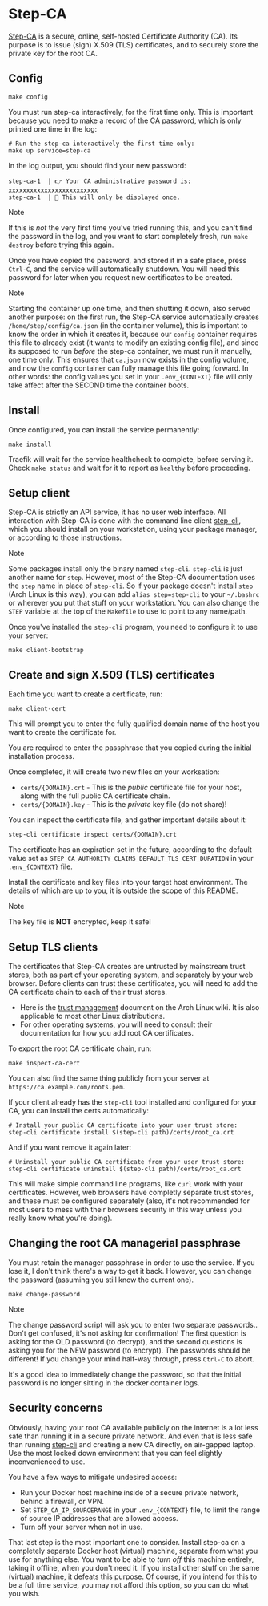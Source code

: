 # Step-CA

[Step-CA](https://smallstep.com/docs/step-ca/) is a secure, online,
self-hosted Certificate Authority (CA). Its purpose is to issue (sign)
X.509 (TLS) certificates, and to securely store the private key for
the root CA.

## Config

```
make config
```

You must run step-ca interactively, for the first time only. This is important
because you need to make a record of the CA password, which is only
printed one time in the log:

```
# Run the step-ca interactively the first time only:
make up service=step-ca
```

In the log output, you should find your new password:

```
step-ca-1  | 👉 Your CA administrative password is: xxxxxxxxxxxxxxxxxxxxxxxxx
step-ca-1  | 🤫 This will only be displayed once.
```

> [!NOTE]
> If this is *not* the very first time you've tried running this, and
> you can't find the password in the log, and you want to start
> completely fresh, run `make destroy` before trying this again.

Once you have copied the password, and stored it in a safe place,
press `Ctrl-C`, and the service will automatically shutdown. You will
need this password for later when you request new certificates to be
created.

> [!NOTE] 
> Starting the container up one time, and then shutting it down, also
> served another purpose: on the first run, the Step-CA service
> automatically creates `/home/step/config/ca.json` (in the container
> volume), this is important to know the order in which it creates it,
> because our `config` container requires this file to already exist
> (it wants to modify an existing config file), and since its supposed
> to run *before* the step-ca container, we must run it manually, one
> time only. This ensures that `ca.json` now exists in the config
> volume, and now the `config` container can fully manage this file
> going forward. In other words: the config values you set in your
> `.env_{CONTEXT}` file will only take affect after the SECOND time
> the container boots.

## Install

Once configured, you can install the service permanently:

```
make install
```

Traefik will wait for the service healthcheck to complete, before
serving it. Check `make status` and wait for it to report as
`healthy` before proceeding.

## Setup client

Step-CA is strictly an API service, it has no user web interface. All
interaction with Step-CA is done with the command line client
[step-cli](https://smallstep.com/docs/step-cli/installation/), which
you should install on your workstation, using your package manager, or
according to those instructions.

> [!NOTE] 
> Some packages install only the binary named `step-cli`.
> `step-cli` is just another name for `step`. However, most of the
> Step-CA documentation uses the `step` name in place of `step-cli`.
> So if your package doesn't install `step` (Arch Linux is this way),
> you can add `alias step=step-cli` to your `~/.bashrc` or wherever
> you put that stuff on your workstation. You can also change the
> `STEP` variable at the top of the `Makefile` to use to point to any
> name/path.

Once you've installed the `step-cli` program, you need to configure it
to use your server:

```
make client-bootstrap
```

## Create and sign X.509 (TLS) certificates

Each time you want to create a certificate, run:

```
make client-cert
```

This will prompt you to enter the fully qualified domain name of the
host you want to create the certificate for.

You are required to enter the passphrase that you copied during the
initial installation process.

Once completed, it will create two new files on your worksation:

 * `certs/{DOMAIN}.crt` - This is the *public* certificate file for
   your host, along with the full public CA certificate chain.
 * `certs/{DOMAIN}.key` - This is the *private* key file (do not share)!

You can inspect the certificate file, and gather important details about it:

```
step-cli certificate inspect certs/{DOMAIN}.crt
```

The certificate has an expiration set in the future, according to the
default value set as
`STEP_CA_AUTHORITY_CLAIMS_DEFAULT_TLS_CERT_DURATION` in your
`.env_{CONTEXT}` file.

Install the certificate and key files into your target host
environment. The details of which are up to you, it is outside the
scope of this README.

> [!NOTE]
> The key file is **NOT** encrypted, keep it safe!

## Setup TLS clients

The certificates that Step-CA creates are untrusted by mainstream
trust stores, both as part of your operating system, and separately by
your web browser. Before clients can trust these certificates, you
will need to add the CA certificate chain to each of their
trust stores.

 * Here is the [trust
   management](https://wiki.archlinux.org/title/TLS#Trust_management)
   document on the Arch Linux wiki. It is also applicable to most
   other Linux distributions.
 * For other operating systems, you will need to consult their
   documentation for how you add root CA certificates.

To export the root CA certificate chain, run:

```
make inspect-ca-cert
```

You can also find the same thing publicly from your server at
`https://ca.example.com/roots.pem`.

If your client already has the `step-cli` tool installed and
configured for your CA, you can install the certs automatically:

```
# Install your public CA certificate into your user trust store:
step-cli certificate install $(step-cli path)/certs/root_ca.crt
```

And if you want remove it again later:

```
# Uninstall your public CA certificate from your user trust store:
step-cli certificate uninstall $(step-cli path)/certs/root_ca.crt
```

This will make simple command line programs, like `curl` work with
your certificates. However, web browsers have completly separate trust
stores, and these must be configured separately (also, it's not
recommended for most users to mess with their browsers security in
this way unless you really know what you're doing).

## Changing the root CA managerial passphrase

You must retain the manager passphrase in order to use the service. If
you lose it, I don't think there's a way to get it back. However, you
can change the password (assuming you still know the current one).

```
make change-password
```

> [!NOTE] 
> The change password script will ask you to enter two separate
> passwords.. Don't get confused, it's not asking for confirmation!
> The first question is asking for the OLD password (to decrypt), and the
> second questions is asking you for the NEW password (to encrypt). The
> passwords should be different! If you change your mind half-way
> through, press `Ctrl-C` to abort.

It's a good idea to immediately change the password, so that the
initial password is no longer sitting in the docker container logs.

## Security concerns

Obviously, having your root CA available publicly on the internet is a
lot less safe than running it in a secure private network. And even
that is less safe than running
[step-cli](https://smallstep.com/docs/step-cli/installation/) and
creating a new CA directly, on air-gapped laptop. Use the most locked
down environment that you can feel slightly inconvenienced to use.

You have a few ways to mitigate undesired access:

 * Run your Docker host machine inside of a secure private network,
   behind a firewall, or VPN.
 * Set `STEP_CA_IP_SOURCERANGE` in your `.env_{CONTEXT}` file, to
   limit the range of source IP addresses that are allowed access.
 * Turn off your server when not in use.
 
That last step is the most important one to consider. Install step-ca
on a completely separate Docker host (virtual) machine, separate from
what you use for anything else. You want to be able to *turn off* this
machine entirely, taking it offline, when you don't need it. If you
install other stuff on the same (virtual) machine, it defeats this
purpose. Of course, if you intend for this to be a full time service,
you may not afford this option, so you can do what you wish.
